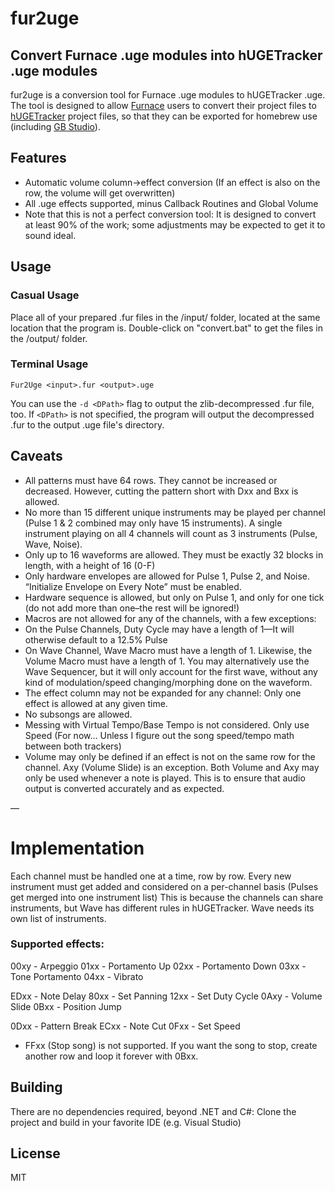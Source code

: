 # fur2uge
## Convert Furnace .uge modules into hUGETracker .uge modules

fur2uge is a conversion tool for Furnace .uge modules to hUGETracker .uge. The tool is designed to allow [Furnace](https://github.com/tildearrow/furnace) users to convert their project files to [hUGETracker](https://github.com/SuperDisk/hUGETracker) project files, so that they can be exported for homebrew use (including [GB Studio](https://www.gbstudio.dev/)).

## Features

- Automatic volume column->effect conversion (If an effect is also on the row, the volume will get overwritten)
- All .uge effects supported, minus Callback Routines and Global Volume
- Note that this is not a perfect conversion tool: It is designed to convert at least 90% of the work; some adjustments may be expected to get it to sound ideal.

## Usage
### Casual Usage
Place all of your prepared .fur files in the /input/ folder, located at the same location that the program is. Double-click on "convert.bat" to get the files in the /output/ folder.
### Terminal Usage
``Fur2Uge <input>.fur <output>.uge``

You can use the ``-d <DPath>`` flag to output the zlib-decompressed .fur file, too. If ``<DPath>`` is not specified, the program will output the decompressed .fur to the output .uge file's directory.

## Caveats

- All patterns must have 64 rows. They cannot be increased or decreased. However, cutting the pattern short with Dxx and Bxx is allowed.
- No more than 15 different unique instruments may be played per channel (Pulse 1 & 2 combined may only have 15 instruments). A single instrument playing on all 4 channels will count as 3 instruments (Pulse, Wave, Noise).
- Only up to 16 waveforms are allowed. They must be exactly 32 blocks in length, with a height of 16 (0-F)
- Only hardware envelopes are allowed for Pulse 1, Pulse 2, and Noise. “Initialize Envelope on Every Note” must be enabled.
- Hardware sequence is allowed, but only on Pulse 1, and only for one tick (do not add more than one–the rest will be ignored!)
- Macros are not allowed for any of the channels, with a few exceptions:
- On the Pulse Channels, Duty Cycle may have a length of 1—It will otherwise default to a 12.5% Pulse
- On Wave Channel, Wave Macro must have a length of 1. Likewise, the Volume Macro must have a length of 1. You may alternatively use the Wave Sequencer, but it will only account for the first wave, without any kind of modulation/speed changing/morphing done on the waveform.
- The effect column may not be expanded for any channel: Only one effect is allowed at any given time.
- No subsongs are allowed.
- Messing with Virtual Tempo/Base Tempo is not considered. Only use Speed (For now… Unless I figure out the song speed/tempo math between both trackers)
- Volume may only be defined if an effect is not on the same row for the channel. Axy (Volume Slide) is an exception. Both Volume and Axy may only be used whenever a note is played. This is to ensure that audio output is converted accurately and as expected.

—
# Implementation
Each channel must be handled one at a time, row by row. Every new instrument must get added and considered on a per-channel basis (Pulses get merged into one instrument list)
This is because the channels can share instruments, but Wave has different rules in hUGETracker. Wave needs its own list of instruments.
### Supported effects:
00xy - Arpeggio
01xx - Portamento Up
02xx - Portamento Down
03xx - Tone Portamento
04xx - Vibrato

EDxx - Note Delay
80xx - Set Panning
12xx - Set Duty Cycle
0Axy - Volume Slide
0Bxx - Position Jump

0Dxx - Pattern Break
ECxx - Note Cut
0Fxx - Set Speed

- FFxx (Stop song) is not supported. If you want the song to stop, create another row and loop it forever with 0Bxx.

## Building

There are no dependencies required, beyond .NET and C#: Clone the project and build in your favorite IDE (e.g. Visual Studio)

## License

MIT